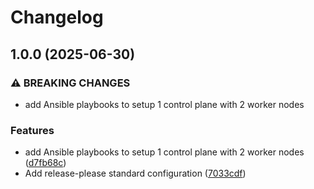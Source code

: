 # Changelog

## 1.0.0 (2025-06-30)


### ⚠ BREAKING CHANGES

* add Ansible playbooks to setup 1 control plane with 2 worker nodes

### Features

* add Ansible playbooks to setup 1 control plane with 2 worker nodes ([d7fb68c](https://github.com/EloiseRi/homelab-pi/commit/d7fb68cca4e3edcfd375a7d22b39dafb766ff01c))
* Add release-please standard configuration ([7033cdf](https://github.com/EloiseRi/homelab-pi/commit/7033cdfa5e9d88ad4c03e37fb5543a792173168f))
